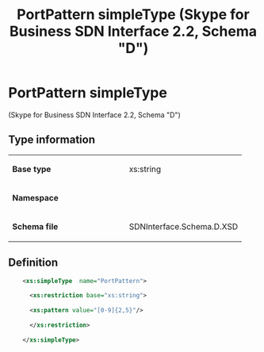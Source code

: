 ﻿---
title: PortPattern simpleType (Skype for Business SDN Interface 2.2, Schema "D")
TOCTitle: PortPattern simpleType
ms:assetid: 48777069-7002-0023-cc09-98381b13305f
ms:mtpsurl: https://msdn.microsoft.com/en-us/library/Mt171051(v=office.16)
ms:contentKeyID: 65855622
ms.date: 08/24/2015
mtps_version: v=office.16
dev_langs:
- xml
---

# PortPattern simpleType 

(Skype for Business SDN Interface 2.2, Schema \"D\")


## Type information

<table>
<colgroup>
<col style="width: 50%" />
<col style="width: 50%" />
</colgroup>
<tbody>
<tr class="odd">
<td><p><strong>Base type</strong></p></td>
<td><p>xs:string</p></td>
</tr>
<tr class="even">
<td><p><strong>Namespace</strong></p></td>
<td><p></p></td>
</tr>
<tr class="odd">
<td><p><strong>Schema file</strong></p></td>
<td><p>SDNInterface.Schema.D.XSD</p></td>
</tr>
</tbody>
</table>


## Definition

``` xml
    <xs:simpleType  name="PortPattern">
    
      <xs:restriction base="xs:string">
    
      <xs:pattern value="[0-9]{2,5}"/>
    
      </xs:restriction>
      
    </xs:simpleType>
  
```

